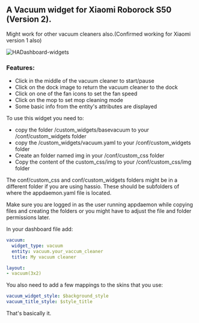 ## A Vacuum widget for Xiaomi Roborock S50 (Version 2). 
Might work for other vacuum cleaners also.(Confirmed working for Xiaomi version 1 also)

![HADashboard-widgets](https://github.com/tjntomas/HADashboard-widgets/blob/master/img/vacuum_widget.png?raw=true)

### Features:
- Click in the middle of the vacuum cleaner to start/pause
- Click on the dock image to return the vacuum cleaner to the dock
- Click on one of the fan icons to set the fan speed
- Click on the mop to set mop cleaning mode
- Some basic info from the entity's attributes are displayed

To use this widget you need to:
- copy the folder /custom_widgets/basevacuum to your /conf/custom_widgets folder
- copy the /custom_widgets/vacuum.yaml to your /conf/custom_widgets folder
- Create an folder named img in your /conf/custom_css folder
- Copy the content of the custom_css/img to your /conf/custom_css/img folder

The conf/custom_css and conf/custom_widgets folders might be in a different folder if you are using hassio. These should be subfolders of where the appdaemon.yaml file is located.

Make sure you are logged in as the user running appdaemon while copying files and creating the folders or you might have to adjust the file and folder permissions later.

In your dashboard file add:
````yaml
vacuum:
  widget_type: vacuum
  entity: vacuum.your_vaccum_cleaner
  title: My vacuum cleaner

layout:
- vacuum(3x2)
````

You also need to add a few mappings to the skins that you use:
````yaml
vacuum_widget_style: $background_style
vacuum_title_style: $style_title
````

That's basically it.
